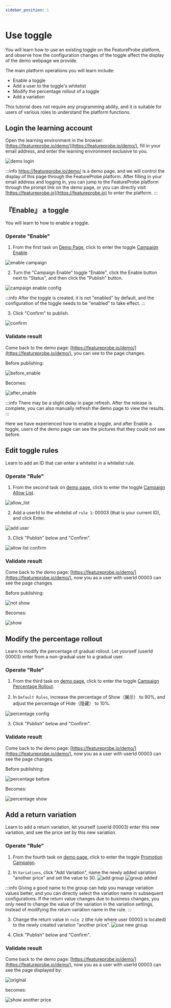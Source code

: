 ```yaml
---
sidebar_position: 1
---
```


# Use toggle

You will learn how to use an existing toggle on the FeatureProbe platform, and observe how the configuration changes of the toggle affect the display of the demo webpage we provide.

The main platform operations you will learn include:
* Enable a toggle
* Add a user to the toggle's whitelist
* Modify the percentage rollout of a toggle
* Add a variation

This tutorial does not require any programming ability, and it is suitable for users of various roles to understand the platform functions.

## Login the learning account

Open the learning environment in the browser: [https://featureprobe.io/demo/](https://featureprobe.io/demo/), fill in your email address, and enter the learning environment exclusive to you.

![demo login](/demo_login_en.png)

:::info
https://featureprobe.io/demo/ is a demo page, and we will control the display of this page through the FeatureProbe platform. After filling in your email address and logging in, you can jump to the FeatureProbe platform through the prompt link on the demo page, or you can directly visit [https://featureprobe.io](https://featureprobe.io) to enter the platform.
:::

## 『Enable』 a toggle

You will learn to how to enable a toggle.

### Operate "Enable"

1. From the first task on [Demo Page](https://featureprobe.io/demo/), click to enter the toggle [Campaign Enable](https://featureprobe.io/My_Project/online/campaign_enable/targeting).

![enable campaign](/demo_enable_en.png)

2. Turn the "Campaign Enable" toggle "Enable", click the Enable button next to "Status", and then click the "Publish" button.

![campaign enable config](/demo_campaign_enable_publish_en.png)

:::info
After the toggle is created, it is not "enabled" by default, and the configuration of the toggle needs to be "enabled" to take effect.
:::

3. Click "Confirm" to publish.

![confirm](/demo_enable_confirm_publish_en.png)


### Validate result

Come back to the demo page: [https://featureprobe.io/demo/](https://featureprobe.io/demo/), you can see to the page changes.

Before publishing:

![before_enable](/demo_enable_before_action_en.png)

Becomes:

![after_enable](/demo_enable_after_action_en.png)

:::info
There may be a slight delay in page refresh. After the release is complete, you can also manually refresh the demo page to view the results.
:::

Here we have experienced how to enable a toggle, and after Enable a toggle, users of the demo page can see the pictures that they could not see before.

## Edit toggle rules

Learn to add an ID that can enter a whitelist in a whitelist rule.

### Operate "Rule"

1. From the second task on [demo page](https://featureprobe.io/demo/), click to enter the toggle [Campaign Allow List](https://featureprobe.io/My_Project/online/campaign_allow_list/targeting).

![allow_list](/demo_allow_list_link_en.png)

2. Add a userId to the whitelist of `rule 1`: 00003 (that is your current ID), and click Enter.

![add user](/allow_list_add_00003_en.png)

3. Click "Publish" below and "Confirm".

![allow list confirm](/allow_list_confirm_en.png)


### Validate result

Come back to the demo page: [https://featureprobe.io/demo/](https://featureprobe.io/demo/), now you as a user with userId 00003 can see the page changes.

Before publishing:

![not show](/demo_allow_list_not_show_en.png)

Becomes:

![show](/demo_allow_list_show_en.png)

## Modify the percentage rollout

Learn to modify the percentage of gradual rollout. Let yourself (userId 00003) enter from a non-gradual user to a gradual user.

### Operate "Rule"

1. From the third task on [demo page](https://featureprobe.io/demo/), click to enter the toggle [Campaign Percentage Rollout](https://featureprobe.io/My_Project/online/campaign_percentage_rollout/targeting).

2. In `Default Rules`, increase the percentage of Show（展示） to 90%, and adjust the percentage of Hide（隐藏） to 10%.

![percentage config](/demo_percentage_publish_en.png)

3. Click "Publish" below and "Confirm".

### Validate result

Come back to the demo page: [https://featureprobe.io/demo/](https://featureprobe.io/demo/), now you as a user with userId 00003 can see the page changes.

Before publishing:

![percentage before](/demo_percentage_not_show_en.png)

Becomes:

![percentage show](/demo_percentage_after_en.png)

## Add a return variation

Learn to add a return variation, let yourself (userId 00003) enter this new variation, and see the price set by this new variation.

### Operate "Rule"

1. From the fourth task on [demo page](https://featureprobe.io/demo/), click to enter the toggle [Promotion Campaign](https://featureprobe.io/My_Project/online/promotion_campaign/targeting).


2. In `Variations`, click "Add Variation", name the newly added variation "another price" and set the value to 30.
![add group](/demo_variant_add_group_en.png)
![group added](/demo_variant_group_3_added_en.png)

:::info
Giving a good name to the group can help you manage variation values better, and you can directly select the variation name in subsequent configurations. If the return value changes due to business changes, you only need to change the value of the variation in the variation settings, instead of modifying the return variation name in the rule.
:::

3. Change the return value in `rule 2` (the rule where user 00003 is located) to the newly created variation "another price".
![use new group](/demo_variantion_return_another_en.png)

4. Click "Publish" below and "Confirm".

### Validate result

Come back to the demo page: [https://featureprobe.io/demo/](https://featureprobe.io/demo/), now you as a user with userId 00003 can see the page displayed by:

![original](/demo_variant_orig_en.png)

becomes:

![show another price](/demo_variation_show_30_en.png)